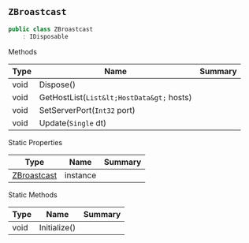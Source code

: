 ## `ZBroastcast`

```csharp
public class ZBroastcast
    : IDisposable

```

Methods

| Type | Name | Summary | 
| --- | --- | --- | 
| void | Dispose() |  | 
| void | GetHostList(`List&lt;HostData&gt;` hosts) |  | 
| void | SetServerPort(`Int32` port) |  | 
| void | Update(`Single` dt) |  | 


Static Properties

| Type | Name | Summary | 
| --- | --- | --- | 
| [ZBroastcast](./ZBroastcast.md) | instance |  | 


Static Methods

| Type | Name | Summary | 
| --- | --- | --- | 
| void | Initialize() |  | 



